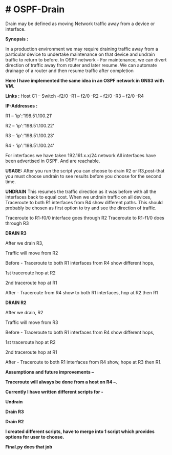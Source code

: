 <H1># OSPF-Drain</H1>
 Drain may be defined as moving Network traffic away from a device or interface.
<p><strong>Synopsis : </strong></p>
In a production environment we may require draining traffic away from a particular device to undertake maintenance on that device and undrain traffic to return to before.
In OSPF network - For maintenance, we can divert direction of traffic away from router and later resume. 
We can automate drainage of a router and then resume traffic after completion

<strong>Here I have implemented the same idea in an OSPF network in GNS3 with VM.</strong>

<strong>Links : </strong>
Host C1 – Switch     -f2/0   -R1
			  – f2/0       -R2
			  – f2/0       -R3
			  – f2/0       -R4

<strong> IP-Addresses : </strong>
<p>R1 – 'ip':'198.51.100.21'</p>
<p>R2 – 'ip':'198.51.100.22'</p>
<p>R3 – 'ip':'198.51.100.23'</p>
<p>R4 - 'ip':'198.51.100.24'</p>

For interfaces we have taken 192.161.x.x/24 network 
All interfaces have been advertised in OSPF.
And are reachable.

<strong>USAGE:</strong>
After you run the script you can choose to drain R2 or R3,post-that you must choose undrain to see results before you choose for the second time.

<strong>UNDRAIN</strong>
This resumes the traffic direction as it was before with all the interfaces back to equal cost.
When we undrain traffic on all devices, 
Traceroute to both R1 interfaces from R4 show different paths.
This should probably be chosen as first option to try and see the direction of traffic.

Traceroute to R1-f0/0 interface goes through R2 
Traceroute to R1-f1/0 does through R3

<strong>DRAIN R3</strong>

After we drain R3, 
<p>Traffic will move from R2 </p>
<p>Before - Traceroute to both R1 interfaces from R4 show different hops,</p>
<p>1st traceroute hop at R2 </p>
<p>2nd traceroute hop at R1</p>
<p>After - Traceroute from R4 show to both R1 interfaces, hop at R2 then R1</p>


<strong>DRAIN R2</strong>

<p>After we drain, R2</p>
<p>Traffic will move from R3</p>
<p>Before - Traceroute to both R1 interfaces from R4 show different hops,</p>
<p>1st traceroute hop at R2 </p>
<p>2nd traceroute hop at R1</p>
<p>After - Traceroute to both R1 interfaces from R4 show, hope at R3 then R1.</p>

<strong><p>Assumptions and future improvements –</srong> 
<p>Traceroute will always be done from a host on R4 –.</p>

Currently I have written different scripts for -
<p>Undrain
<p>Drain R3</p>
<p>Drain R2</p>

<p>I created different scripts, have to merge into 1 script which provides options for user to choose.<p>
	<p> Final.py does that job </p>


